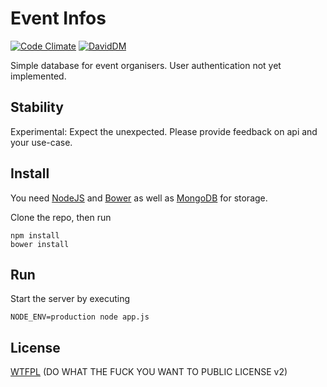 # Event Infos

[![Code Climate](https://codeclimate.com/github/dasantonym/event-infos/badges/gpa.svg)](https://codeclimate.com/github/dasantonym/event-infos) [![DavidDM](https://david-dm.org/dasantonym/event-infos.svg)](https://david-dm.org/dasantonym/event-infos)

Simple database for event organisers. User authentication not yet implemented.

## Stability

Experimental: Expect the unexpected. Please provide feedback on api and your use-case.

## Install

You need [NodeJS](https://nodejs.org) and [Bower](http://bower.io/) as well as [MongoDB](https://www.mongodb.org/) for storage.

Clone the repo, then run

```shell
npm install
bower install
```

## Run

Start the server by executing

```shell
NODE_ENV=production node app.js
```

## License

[WTFPL](http://www.wtfpl.net/) (DO WHAT THE FUCK YOU WANT TO PUBLIC LICENSE v2)
